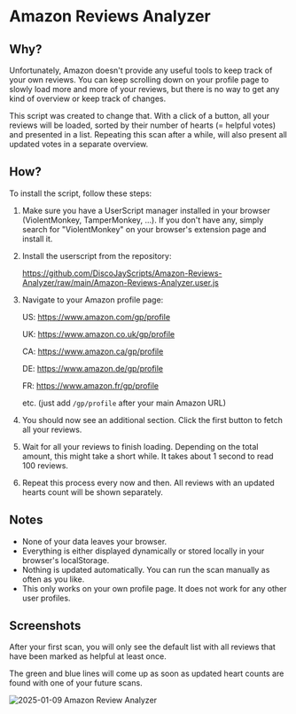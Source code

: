 # **Amazon Reviews Analyzer**

## **Why?**

Unfortunately, Amazon doesn't provide any useful tools to keep track of your own reviews. You can keep scrolling down on your profile page to slowly load more and more of your reviews, but there is no way to get any kind of overview or keep track of changes.

This script was created to change that. With a click of a button, all your reviews will be loaded, sorted by their number of hearts (= helpful votes) and presented in a list. Repeating this scan after a while, will also present all updated votes in a separate overview.

## **How?**

To install the script, follow these steps:

1. Make sure you have a UserScript manager installed in your browser (ViolentMonkey, TamperMonkey, ...). If you don't have any, simply search for "ViolentMonkey" on your browser's extension page and install it.
2. Install the userscript from the repository:
  
   https://github.com/DiscoJayScripts/Amazon-Reviews-Analyzer/raw/main/Amazon-Reviews-Analyzer.user.js
5. Navigate to your Amazon profile page:
   
   US: https://www.amazon.com/gp/profile

   UK: https://www.amazon.co.uk/gp/profile

   CA: https://www.amazon.ca/gp/profile

   DE: https://www.amazon.de/gp/profile

   FR: https://www.amazon.fr/gp/profile
   
   etc. (just add `/gp/profile` after your main Amazon URL)
7. You should now see an additional section. Click the first button to fetch all your reviews.
8. Wait for all your reviews to finish loading. Depending on the total amount, this might take a short while. It takes about 1 second to read 100 reviews.
9. Repeat this process every now and then. All reviews with an updated hearts count will be shown separately.

## **Notes**

- None of your data leaves your browser.
- Everything is either displayed dynamically or stored locally in your browser's localStorage.
- Nothing is updated automatically. You can run the scan manually as often as you like.
- This only works on your own profile page. It does not work for any other user profiles.

## **Screenshots**
After your first scan, you will only see the default list with all reviews that have been marked as helpful at least once.

The green and blue lines will come up as soon as updated heart counts are found with one of your future scans.

![2025-01-09 Amazon Review Analyzer](https://github.com/user-attachments/assets/6b698742-e51b-40de-9bd8-5bf1cfe5b53b)
